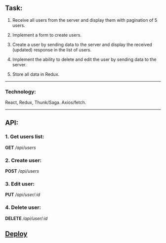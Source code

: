 ## Task:

1. Receive all users from the server and display them with pagination of 5 users.

2. Implement a form to create users.

3. Create a user by sending data to the server and display the received (updated) response in the list of users.

4. Implement the ability to delete and edit the user by sending data to the server.

5. Store all data in Redux.

---

### Technology:

React, Redux, Thunk/Saga. Axios/fetch.

---

## API:

### 1. Get users list:

**GET** _/api/users_

### 2. Create user:

**POST** _/api/users_

### 3. Edit user:

**PUT** _/api/user/:id_

### 4. Delete user:

**DELETE** _/api/user/:id_

## [Deploy](https://user-crud-yuskiv.netlify.app/)
